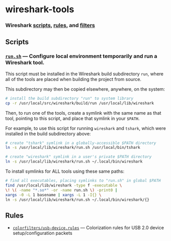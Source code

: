 # wireshark-tools
### Wireshark [scripts](README.md#Scripts), [rules](README.md#Rules), and [filters](README.md#Filters)

## Scripts

### [`run.sh`](run.sh) — Configure local environment temporarily and run a Wireshark tool.

This script must be installed in the Wireshark build subdirectory `run`, where all of the tools are placed when building the project from source.

This subdirectory may then be copied elsewhere, anywhere, on the system:

```sh
# install the build subdirectory "run" to system library
cp -r /usr/local/src/wireshark/build/run /usr/local/lib/wireshark
```

Then, to run one of the tools, create a symlink with the same name as that tool, pointing to this script, and place that symlink in your `$PATH`.

For example, to use this script for running `wireshark` and `tshark`, which were installed in the build subdirectory above:

```sh
# create "tshark" symlink in a globally-accessible $PATH directory
ln -s /usr/local/lib/wireshark/run.sh /usr/local/bin/tshark

# create "wireshark" symlink in a user's private $PATH directory
ln -s /usr/local/lib/wireshark/run.sh ~/.local/bin/wireshark
```

To install symlinks for ALL tools using these same paths:

```sh
# find all executables, placing symlinks to "run.sh" in global $PATH
find /usr/local/lib/wireshark -type f -executable \
\! \( -name "*.so*" -or -name run.sh \) -print0 |
xargs -0 -L 1 basename | xargs -L 1 -I{} \
ln -s /usr/local/lib/wireshark/run.sh ~/.local/bin/wireshark/{}
```

## Rules

 - [`colorfilters/usb-device.rules`](colorfilters/usb-device.rules) — Colorization rules for USB 2.0 device setup/configuration packets
